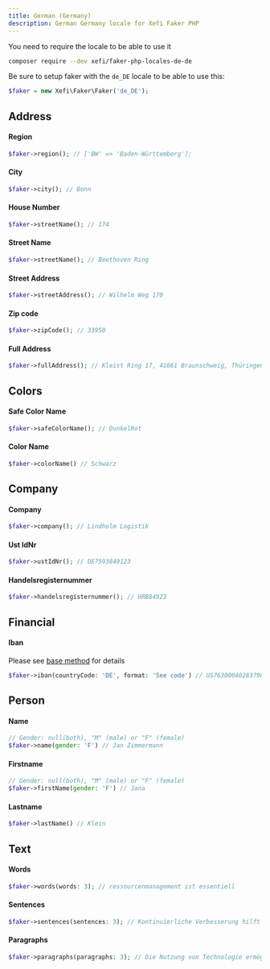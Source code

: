 ```yaml
---
title: German (Germany)
description: German Germany locale for Xefi Faker PHP
---
```


You need to require the locale to be able to use it
```bash
composer require --dev xefi/faker-php-locales-de-de
```

Be sure to setup faker with the `de_DE` locale to be able to use this:

```php
$faker = new Xefi\Faker\Faker('de_DE');
```

## Address

#### Region
```php
$faker->region(); // ['BW' => 'Baden-Württemberg'];
```

#### City
```php
$faker->city(); // Bonn
```

#### House Number
```php
$faker->streetName(); // 174
```

#### Street Name
```php
$faker->streetName(); // Beethoven Ring
```

#### Street Address
```php
$faker->streetAddress(); // Wilhelm Weg 170
```

#### Zip code
```php
$faker->zipCode(); // 33950
```

#### Full Address
```php
$faker->fullAddress(); // Kleist Ring 17, 41661 Braunschweig, Thüringen
```

## Colors

#### Safe Color Name

```php
$faker->safeColorName(); // DunkelRot
```

#### Color Name
```php
$faker->colorName() // Schwarz
```

## Company

#### Company
```php
$faker->company(); // Lindholm Logistik
```

#### Ust IdNr
```php
$faker->ustIdNr(); // DE7593849123
```

#### Handelsregisternummer
```php
$faker->handelsregisternummer(); // HRB84923
```

## Financial

#### Iban

Please see [base method](/extensions/financial#iban) for details

```php
$faker->iban(countryCode: 'DE', format: 'See code') // US7630004028379876543210
```

## Person

#### Name
```php
// Gender: null(both), "M" (male) or "F" (female)
$faker->name(gender: 'F') // Jan Zimmermann
```

#### Firstname
```php
// Gender: null(both), "M" (male) or "F" (female)
$faker->firstName(gender: 'F') // Jana
```

#### Lastname
```php
$faker->lastName() // Klein
```

## Text

#### Words

```php
$faker->words(words: 3); // ressourcenmanagement ist essentiell
```

#### Sentences

```php
$faker->sentences(sentences: 3); // Kontinuierliche Verbesserung hilft Unternehmen wettbewerbsfähig und ...
```

#### Paragraphs

```php
$faker->paragraphs(paragraphs: 3); // Die Nutzung von Technologie ermöglicht es Teams, smarter ...
```
